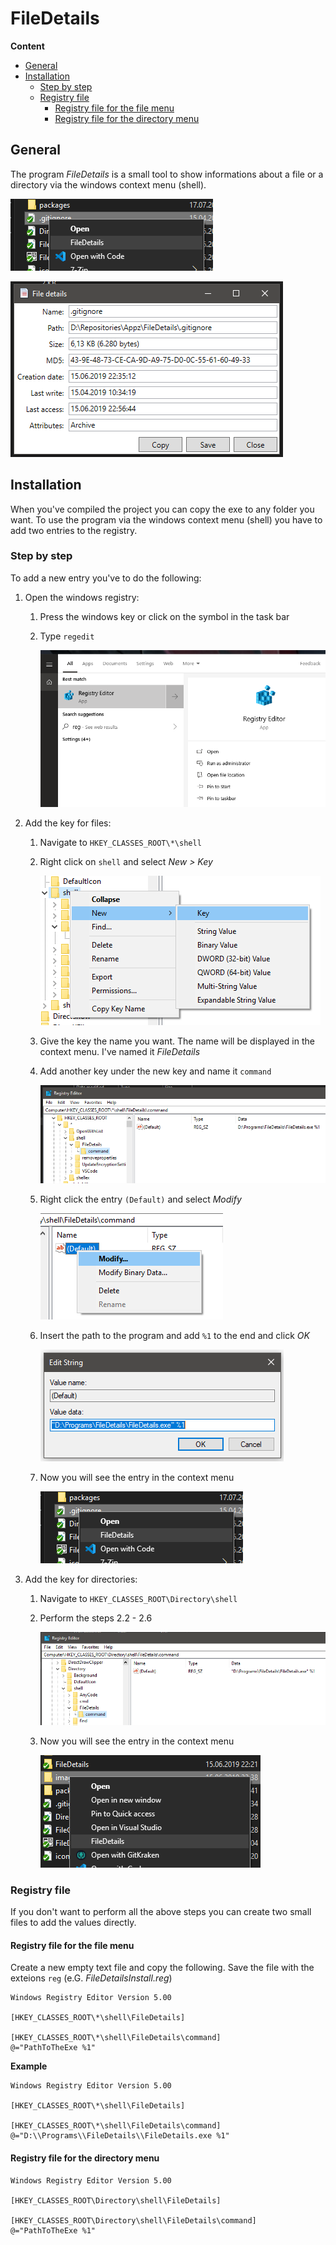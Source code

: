 # FileDetails

**Content**
<!-- TOC -->

- [General](#general)
- [Installation](#installation)
    - [Step by step](#step-by-step)
    - [Registry file](#registry-file)
        - [Registry file for the file menu](#registry-file-for-the-file-menu)
        - [Registry file for the directory menu](#registry-file-for-the-directory-menu)

<!-- /TOC -->

## General
The program *FileDetails* is a small tool to show informations about a file or a directory via the windows context menu (shell).

![Context menu](images/004.png)

![Details](images/009.png)

## Installation
When you've compiled the project you can copy the exe to any folder you want. To use the program via the windows context menu (shell) you have to add two entries to the registry.

### Step by step
To add a new entry you've to do the following:
1. Open the windows registry:
    1. Press the windows key or click on the symbol in the task bar
    2. Type `regedit` 

       ![regedit](images/001.png)

2. Add the key for files:
    1. Navigate to `HKEY_CLASSES_ROOT\*\shell`
    2. Right click on `shell` and select *New > Key*

       ![new key](images/006.png)

    3. Give the key the name you want. The name will be displayed in the context menu. I've named it *FileDetails*
    4. Add another key under the new key and name it `command`

       ![sub key](images/002.png)

    5. Right click the entry `(Default)` and select *Modify*

       ![Modify](images/007.png)

    6. Insert the path to the program and add `%1` to the end and click *OK*

       ![Path](images/008.png)

    7. Now you will see the entry in the context menu

       ![Context menu](images/004.png)
3. Add the key for directories:
    1. Navigate to `HKEY_CLASSES_ROOT\Directory\shell`
    2. Perform the steps 2.2 - 2.6

       ![Key](images/003.png)

    3. Now you will see the entry in the context menu

       ![Context menu](images/005.png)

### Registry file
If you don't want to perform all the above steps you can create two small files to add the values directly.

#### Registry file for the file menu
Create a new empty text file and copy the following. Save the file with the exteions `reg` (e.G. *FileDetailsInstall.reg*)
```
Windows Registry Editor Version 5.00

[HKEY_CLASSES_ROOT\*\shell\FileDetails]

[HKEY_CLASSES_ROOT\*\shell\FileDetails\command]
@="PathToTheExe %1"
```

**Example**
```
Windows Registry Editor Version 5.00

[HKEY_CLASSES_ROOT\*\shell\FileDetails]

[HKEY_CLASSES_ROOT\*\shell\FileDetails\command]
@="D:\\Programs\\FileDetails\\FileDetails.exe %1"
```

#### Registry file for the directory menu
```
Windows Registry Editor Version 5.00

[HKEY_CLASSES_ROOT\Directory\shell\FileDetails]

[HKEY_CLASSES_ROOT\Directory\shell\FileDetails\command]
@="PathToTheExe %1"
```
